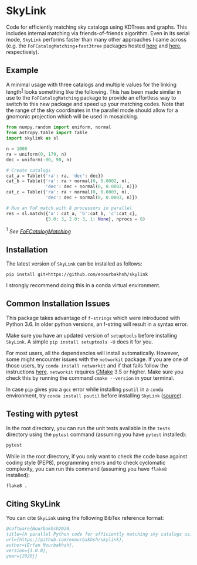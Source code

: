 # SkyLink
Code for efficiently matching sky catalogs using KDTrees and graphs. This includes internal matching via friends-of-friends algorithm. Even in its serial mode, `SkyLink` performs faster than many other approaches I came across (e.g. the `FoFCatalogMatching`+`fast3tree` packages hosted [here](https://github.com/yymao/FoFCatalogMatching) and [here](https://bitbucket.org/yymao/fast3tree), respectively).
## Example
A minimal usage with three catalogs and multiple values for the linking length<sup>[1](#footnote1)</sup> looks something like the following. This has been made similar in use to the `FoFCatalogMatching` package to provide an effortless way to switch to this new package and speed up your matching codes.
Note that the range of the sky coordinates in the parallel mode should allow for a gnomonic projection which will be used in mosaicking.

``` python
from numpy.random import uniform, normal
from astropy.table import Table
import skylink as sl

n = 1000
ra = uniform(0, 179, n)
dec = uniform(-90, 90, n)

# Create catalogs
cat_a = Table({'ra': ra, 'dec': dec})
cat_b = Table({'ra': ra + normal(0, 0.0002, n),
               'dec': dec + normal(0, 0.0002, n)})
cat_c = Table({'ra': ra + normal(0, 0.0003, n),
               'dec': dec + normal(0, 0.0003, n)})

# Run an FoF match with 8 processors in parallel
res = sl.match({'a': cat_a, 'b':cat_b, 'c':cat_c},
               {3.0: 3, 2.0: 3, 1: None}, nprocs = 8)
```
<a name="footnote1"><sup>1</sup></a> *See [FoFCatalogMatching](https://github.com/yymao/FoFCatalogMatching)*
               
## Installation
The latest version of `SkyLink` can be installed as follows:
```
pip install git+https://github.com/enourbakhsh/skylink
```
I strongly recommend doing this in a conda virtual environment.

## Common Installation Issues
This package takes advantage of `f-strings` which were introduced with Python 3.6. In older python versions, an f-string will result in a syntax error.

Make sure you have an updated version of `setuptools` before installing `SkyLink`. A simple `pip install setuptools -U` does it for you.

For most users, all the dependencies will install automatically. However, some might encounter issues with the `networkit` package. If you are one of those users, try `conda install networkit` and if that fails follow the instructions [here](https://github.com/networkit/networkit).
`networkit` requires [CMake](https://cmake.org/install/) 3.5 or higher. Make sure you check this by running the command `cmake --version` in your terminal. 

In case `pip` gives you a `gcc` error while installing `psutil` in a `conda` environment, try `conda install psutil` before installing `SkyLink` ([source](https://github.com/ray-project/ray/issues/1340)).

## Testing with pytest
In the root directory, you can run the unit tests available in the `tests` directory using the `pytest` command (assuming you have `pytest` installed):
```bash
pytest
```

While in the root directory, if you only want to check the code base against coding style (PEP8), programming errors and to check cyclomatic complexity, you can run this command (assuming you have `flake8` installed):
```bash
flake8 .
```

## Citing SkyLink
You can cite `SkyLink` using the following BibTex reference format:

```bibtex
@software{Nourbakhsh2020,
title={A parallel Python code for efficiently matching sky catalogs using KDTrees and graphs},
url={https://github.com/enourbakhsh/skylink},
author={Erfan Nourbakhsh},
version={1.0.0},
year={2020}}
```
